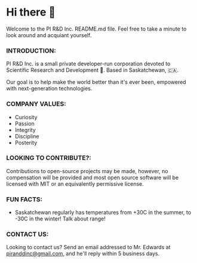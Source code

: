 # Hi there 👋

Welcome to the PI R&D Inc. README.md file. Feel free to take a minute to look around and acquiant yourself.

### INTRODUCTION:

PI R&D Inc. is a small private developer-run corporation devoted to Scientific Research and Development 🔬. Based in Saskatchewan, 🇨🇦.

Our goal is to help make the world better than it's ever been, empowered with next-generation technologies.

### COMPANY VALUES:

- Curiosity
- Passion
- Integrity
- Discipline
- Posterity

### LOOKING TO CONTRIBUTE?:

Contributions to open-source projects may be made, however, no compensation will be provided and most open source software will be licensed with MIT or an equivalently permissive license.

### FUN FACTS:

- Saskatchewan regularly has temperatures from +30C in the summer, to -30C in the winter! Talk about range!

### CONTACT US:

Looking to contact us? Send an email addressed to Mr. Edwards at piranddinc@gmail.com, and he'll reply within 5 business days.
